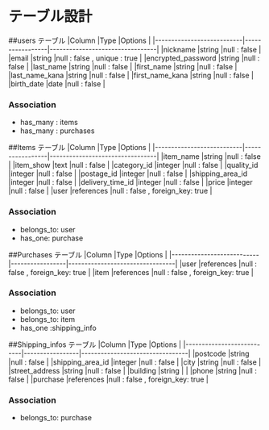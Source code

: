 # テーブル設計

##users テーブル
|Column                     |Type             |Options                          |
|---------------------------|-----------------|---------------------------------|
|nickname                   |string           |null : false                     |
|email                      |string           |null : false , unique : true     |
|encrypted_password         |string           |null : false                     |
|last_name                  |string           |null : false                     |
|first_name                 |string           |null : false                     |
|last_name_kana             |string           |null : false                     |
|first_name_kana            |string           |null : false                     |
|birth_date                 |date             |null : false                     |
### Association
- has_many : items
- has_many : purchases

##Items テーブル
|Column                     |Type             |Options                          |
|---------------------------|-----------------|---------------------------------|
|item_name                  |string           |null : false                     |
|item_show                  |text             |null : false                     |
|category_id                |integer          |null : false                     |
|quality_id                 |integer          |null : false                     |
|postage_id                 |integer          |null : false                     |
|shipping_area_id           |integer          |null : false                     |
|delivery_time_id           |integer          |null : false                     |
|price                      |integer          |null : false                     |
|user                       |references       |null : false , foreign_key: true |
### Association
- belongs_to: user
- has_one: purchase

##Purchases テーブル
|Column                     |Type             |Options                          |
|---------------------------|-----------------|---------------------------------|
|user                       |references       |null : false , foreign_key: true |
|item                       |references       |null : false , foreign_key: true |
### Association
- belongs_to: user
- belongs_to: item
- has_one :shipping_info

##Shipping_infos テーブル
|Column                     |Type             |Options                          |
|---------------------------|-----------------|---------------------------------|
|postcode                 |string          |null : false                     |
|shipping_area_id           |integer          |null : false                     |
|city                       |string           |null : false                     |
|street_address             |string           |null : false                     |
|building                   |string           |                                 |
|phone                      |string           |null : false                     |
|purchase                   |references       |null : false , foreign_key: true |
### Association
- belongs_to: purchase